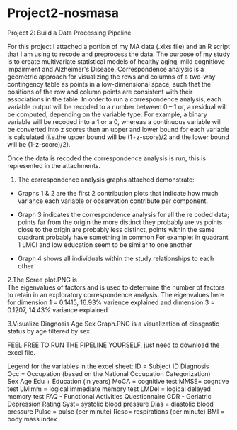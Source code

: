 # Project2-nosmasa
Project 2: Build a Data Processing Pipeline 

For this project I attached a portion of my MA data (.xlxs file) and an R script that I am using to recode and preprocess the data.
The purpose of my study is to create multivariate statistical models of healthy aging, mild cognitiove impairment and Alzheimer's Disease. Correspondence analysis is a geometric approach for visualizing the rows and columns of a two-way contingency table as points in a low-dimensional space, such that the positions of the row and column points are consistent with their associations in the table.
In order to run a correspondence analysis, each variable output will be recoded to a number between 0 – 1 or, a residual will be computed, depending on the variable type. For example, a binary variable will be recoded into a 1 or a 0, whereas a continuous variable will be converted into z scores then an upper and lower bound for each variable is calculated (i.e.the upper bound will be (1+z-score)/2 and the lower bound will be (1-z-score)/2).

Once the data is recoded the correspondence analysis is run, this is represented in the attachments. 

1. The correspondence analysis graphs attached demonstrate: 
- Graphs 1 & 2 are the first 2 contribution plots that indicate how much variance each variable or observation contribute per component.

- Graph 3 indicates the correspondence analysis for all the re coded data; points far from the origin the more distinct they probably are vs points close to the origin are probably less distinct, points within the same quadrant probably have something in common
  For example: in quadrant 1 LMCI and low education seem to be similar to one another 

- Graph 4 shows all individuals within the study relationships to each other

2.The Scree plot.PNG is  
The eigenvalues of factors and is used to determine the number of factors to retain in an exploratory correspondence analysis. 
The eigenvalues here for dimension 1 = 0.1415, 16.93% varience explained and dimension 3 = 0.1207, 14.43% variance explained 

3.Visualize Diagnosis Age Sex Graph.PNG is a visualization of diosgnstic status by age filtered by sex. 

FEEL FREE TO RUN THE PIPELINE YOURSELF, just need to download the excel file.

Legend for the variables in the excel sheet: 
ID	= Subject ID 
Diagnosis	 
Occ = Occupation (based on the National Occupation Categorization) 	
Sex	
Age	
Edu	+ Education (in years) 
MoCA = cognitive test 
MMSE= cogntive test 
LMImm	= logical immediate memory test 
LMDel	= logical delayed memory test
FAQ	- Functional Activities Questionnaire 
GDR	- Geriatric Depression Rating 
Syst= systolic blood pressure 
Dias	= diastolic blood pressure 
Pulse	= pulse (per minute)
Resp= respirations (per minute) 
BMI = body mass index 

